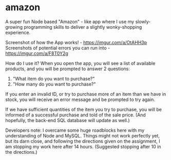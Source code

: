 # amazon

A super fun Node based "Amazon" - like app where I use my slowly-growing programming skills to deliver a slightly wonky-shopping experience.

Screenshot of how the App works! - https://imgur.com/a/OtAHH3p
Screenshots of potential errors you can run into - https://imgur.com/a/F8T0Y2g

How do I use it?
When you open the app, you will see a list of available products, and you will be prompted to answer 2 questions:
1. "What item do you want to purchase?"
2. "How many do you want to purchase?"

If you enter an invalid ID, or try to purchase more of an item than we have in stock, you will receive an error message and be prompted to try again.

If we have sufficient quantities of the item you try to purchase, you will be informed of a successful purchase and told of the sale price. (And hopefully, the back-end SQL database will update as well.)


Developers note:
I overcame some huge roadblocks here with my understanding of Node and MySQL. Things might not work perfectly yet, but its darn close, and following the directions given on the assignment, I am stopping my work here after 14 hours. (Suggested stopping after 10 in the directions.)
